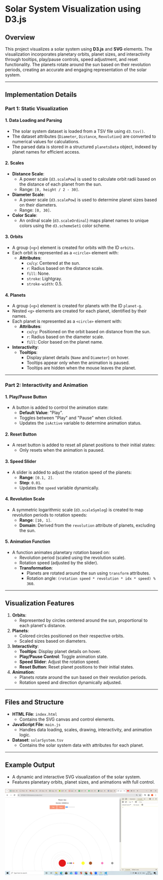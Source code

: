 # Solar System Visualization using D3.js

## **Overview**
This project visualizes a solar system using **D3.js** and **SVG** elements. The visualization incorporates planetary orbits, planet sizes, and interactivity through tooltips, play/pause controls, speed adjustment, and reset functionality. The planets rotate around the sun based on their revolution periods, creating an accurate and engaging representation of the solar system.

---

## **Implementation Details**

### **Part 1: Static Visualization**

#### **1. Data Loading and Parsing**
- The solar system dataset is loaded from a TSV file using `d3.tsv()`.
- The dataset attributes (`Diameter`, `Distance`, `Revolution`) are converted to numerical values for calculations.
- The parsed data is stored in a structured `planetsData` object, indexed by planet names for efficient access.

#### **2. Scales**
- **Distance Scale**:
  - A power scale (`d3.scalePow`) is used to calculate orbit radii based on the distance of each planet from the sun.
  - Range: `[0, height / 2 - 30]`.
- **Diameter Scale**:
  - A power scale (`d3.scalePow`) is used to determine planet sizes based on their diameters.
  - Range: `[0, 30]`.
- **Color Scale**:
  - An ordinal scale (`d3.scaleOrdinal`) maps planet names to unique colors using the `d3.schemeSet1` color scheme.

#### **3. Orbits**
- A group (`<g>`) element is created for orbits with the ID `orbits`.
- Each orbit is represented as a `<circle>` element with:
  - **Attributes**:
    - `cx`/`cy`: Centered at the sun.
    - `r`: Radius based on the distance scale.
    - `fill`: None.
    - `stroke`: Lightgray.
    - `stroke-width`: 0.5.

#### **4. Planets**
- A group (`<g>`) element is created for planets with the ID `planet-g`.
- Nested `<g>` elements are created for each planet, identified by their names.
- Each planet is represented as a `<circle>` element with:
  - **Attributes**:
    - `cx`/`cy`: Positioned on the orbit based on distance from the sun.
    - `r`: Radius based on the diameter scale.
    - `fill`: Color based on the planet name.
- **Interactivity**:
  - **Tooltips**:
    - Display planet details (`Name` and `Diameter`) on hover.
    - Tooltips appear only when the animation is paused.
    - Tooltips are hidden when the mouse leaves the planet.

---

### **Part 2: Interactivity and Animation**

#### **1. Play/Pause Button**
- A button is added to control the animation state:
  - **Default Value**: "Play".
  - Toggles between "Play" and "Pause" when clicked.
  - Updates the `isActive` variable to determine animation status.

#### **2. Reset Button**
- A reset button is added to reset all planet positions to their initial states:
  - Only resets when the animation is paused.

#### **3. Speed Slider**
- A slider is added to adjust the rotation speed of the planets:
  - **Range**: `[0.1, 2]`.
  - **Step**: `0.01`.
  - Updates the `speed` variable dynamically.

#### **4. Revolution Scale**
- A symmetric logarithmic scale (`d3.scaleSymlog`) is created to map revolution periods to rotation speeds:
  - **Range**: `[10, 1]`.
  - **Domain**: Derived from the `revolution` attribute of planets, excluding the sun.

#### **5. Animation Function**
- A function animates planetary rotation based on:
  - Revolution period (scaled using the revolution scale).
  - Rotation speed (adjusted by the slider).
  - **Transformation**:
    - Planets are rotated around the sun using `transform` attributes.
    - Rotation angle: `(rotation speed * revolution * idx * speed) % 360`.

---

## **Visualization Features**
1. **Orbits**:
   - Represented by circles centered around the sun, proportional to each planet's distance.
2. **Planets**:
   - Colored circles positioned on their respective orbits.
   - Scaled sizes based on diameters.
3. **Interactivity**:
   - **Tooltips**: Display planet details on hover.
   - **Play/Pause Control**: Toggle animation state.
   - **Speed Slider**: Adjust the rotation speed.
   - **Reset Button**: Reset planet positions to their initial states.
4. **Animation**:
   - Planets rotate around the sun based on their revolution periods.
   - Rotation speed and direction dynamically adjusted.

---

## **Files and Structure**
- **HTML File**: `index.html`
  - Contains the SVG canvas and control elements.
- **JavaScript File**: `main.js`
  - Handles data loading, scales, drawing, interactivity, and animation logic.
- **Dataset**: `solarSystem.tsv`
  - Contains the solar system data with attributes for each planet.

---

## **Example Output**
- A dynamic and interactive SVG visualization of the solar system.
- Features planetary orbits, planet sizes, and animations with full control.

![Output](output.png)
